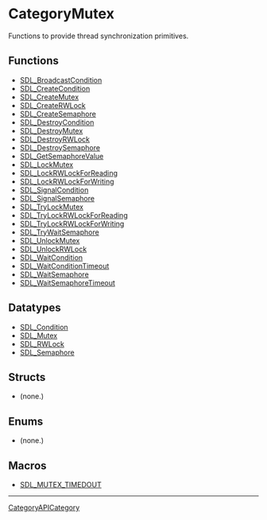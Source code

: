 # CategoryMutex

Functions to provide thread synchronization primitives.

<!-- END CATEGORY DOCUMENTATION -->

## Functions

<!-- DO NOT HAND-EDIT CATEGORY LISTS, THEY ARE AUTOGENERATED AND WILL BE OVERWRITTEN, BASED ON TAGS IN INDIVIDUAL PAGE FOOTERS. EDIT THOSE INSTEAD. -->
<!-- BEGIN CATEGORY LIST: CategoryMutex, CategoryAPIFunction -->
- [SDL_BroadcastCondition](SDL_BroadcastCondition)
- [SDL_CreateCondition](SDL_CreateCondition)
- [SDL_CreateMutex](SDL_CreateMutex)
- [SDL_CreateRWLock](SDL_CreateRWLock)
- [SDL_CreateSemaphore](SDL_CreateSemaphore)
- [SDL_DestroyCondition](SDL_DestroyCondition)
- [SDL_DestroyMutex](SDL_DestroyMutex)
- [SDL_DestroyRWLock](SDL_DestroyRWLock)
- [SDL_DestroySemaphore](SDL_DestroySemaphore)
- [SDL_GetSemaphoreValue](SDL_GetSemaphoreValue)
- [SDL_LockMutex](SDL_LockMutex)
- [SDL_LockRWLockForReading](SDL_LockRWLockForReading)
- [SDL_LockRWLockForWriting](SDL_LockRWLockForWriting)
- [SDL_SignalCondition](SDL_SignalCondition)
- [SDL_SignalSemaphore](SDL_SignalSemaphore)
- [SDL_TryLockMutex](SDL_TryLockMutex)
- [SDL_TryLockRWLockForReading](SDL_TryLockRWLockForReading)
- [SDL_TryLockRWLockForWriting](SDL_TryLockRWLockForWriting)
- [SDL_TryWaitSemaphore](SDL_TryWaitSemaphore)
- [SDL_UnlockMutex](SDL_UnlockMutex)
- [SDL_UnlockRWLock](SDL_UnlockRWLock)
- [SDL_WaitCondition](SDL_WaitCondition)
- [SDL_WaitConditionTimeout](SDL_WaitConditionTimeout)
- [SDL_WaitSemaphore](SDL_WaitSemaphore)
- [SDL_WaitSemaphoreTimeout](SDL_WaitSemaphoreTimeout)
<!-- END CATEGORY LIST -->

## Datatypes

<!-- DO NOT HAND-EDIT CATEGORY LISTS, THEY ARE AUTOGENERATED AND WILL BE OVERWRITTEN, BASED ON TAGS IN INDIVIDUAL PAGE FOOTERS. EDIT THOSE INSTEAD. -->
<!-- BEGIN CATEGORY LIST: CategoryMutex, CategoryAPIDatatype -->
- [SDL_Condition](SDL_Condition)
- [SDL_Mutex](SDL_Mutex)
- [SDL_RWLock](SDL_RWLock)
- [SDL_Semaphore](SDL_Semaphore)
<!-- END CATEGORY LIST -->

## Structs

<!-- DO NOT HAND-EDIT CATEGORY LISTS, THEY ARE AUTOGENERATED AND WILL BE OVERWRITTEN, BASED ON TAGS IN INDIVIDUAL PAGE FOOTERS. EDIT THOSE INSTEAD. -->
<!-- BEGIN CATEGORY LIST: CategoryMutex, CategoryAPIStruct -->
- (none.)
<!-- END CATEGORY LIST -->

## Enums

<!-- DO NOT HAND-EDIT CATEGORY LISTS, THEY ARE AUTOGENERATED AND WILL BE OVERWRITTEN, BASED ON TAGS IN INDIVIDUAL PAGE FOOTERS. EDIT THOSE INSTEAD. -->
<!-- BEGIN CATEGORY LIST: CategoryMutex, CategoryAPIEnum -->
- (none.)
<!-- END CATEGORY LIST -->

## Macros

<!-- DO NOT HAND-EDIT CATEGORY LISTS, THEY ARE AUTOGENERATED AND WILL BE OVERWRITTEN, BASED ON TAGS IN INDIVIDUAL PAGE FOOTERS. EDIT THOSE INSTEAD. -->
<!-- BEGIN CATEGORY LIST: CategoryMutex, CategoryAPIMacro -->
- [SDL_MUTEX_TIMEDOUT](SDL_MUTEX_TIMEDOUT)
<!-- END CATEGORY LIST -->


----
[CategoryAPICategory](CategoryAPICategory)

